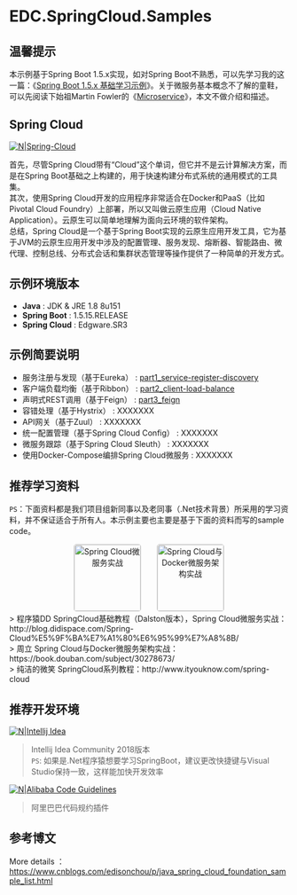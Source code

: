 # EDC.SpringCloud.Samples

## 温馨提示
本示例基于Spring Boot 1.5.x实现，如对Spring Boot不熟悉，可以先学习我的这一篇：《[Spring Boot 1.5.x 基础学习示例](https://www.cnblogs.com/edisonchou/p/java_spring_boot_foundation_demos.html)》。关于微服务基本概念不了解的童鞋，可以先阅读下始祖Martin Fowler的《[Microservice](https://mp.weixin.qq.com/s/fzk-kENu0I22P3F2Vu7KBA)》，本文不做介绍和描述。

## Spring Cloud
[![N|Spring-Cloud](https://images2018.cnblogs.com/blog/381412/201808/381412-20180822202553841-1217264857.jpg)](https://start.spring.io/)

首先，尽管Spring Cloud带有“Cloud”这个单词，但它并不是云计算解决方案，而是在Spring Boot基础之上构建的，用于快速构建分布式系统的通用模式的工具集。<br/>
其次，使用Spring Cloud开发的应用程序非常适合在Docker和PaaS（比如Pivotal Cloud Foundry）上部署，所以又叫做云原生应用（Cloud Native Application）。云原生可以简单地理解为面向云环境的软件架构。<br/>
总结，Spring Cloud是一个基于Spring Boot实现的云原生应用开发工具，它为基于JVM的云原生应用开发中涉及的配置管理、服务发现、熔断器、智能路由、微代理、控制总线、分布式会话和集群状态管理等操作提供了一种简单的开发方式。

## 示例环境版本
  - **Java** : JDK & JRE 1.8 8u151
  - **Spring Boot** : 1.5.15.RELEASE
  - **Spring Cloud** : Edgware.SR3

## 示例简要说明
  - 服务注册与发现（基于Eureka） : 
      [part1_service-register-discovery](https://github.com/EdisonChou/EDC.SpringCloud.Samples/tree/master/src/part1_service-register-discovery)
  - 客户端负载均衡（基于Ribbon） :
    [part2_client-load-balance](https://github.com/EdisonChou/EDC.SpringCloud.Samples/tree/master/src/part2_client-load-balance)
  - 声明式REST调用（基于Feign） :
    [part3_feign](https://github.com/EdisonChou/EDC.SpringCloud.Samples/tree/master/src/part3_feign)
  - 容错处理（基于Hystrix） :
    XXXXXXX
  - API网关（基于Zuul） :
    XXXXXXX
  - 统一配置管理（基于Spring Cloud Config） :
    XXXXXXX
  - 微服务跟踪（基于Spring Cloud Sleuth） :
    XXXXXXX
  - 使用Docker-Compose编排Spring Cloud微服务 :
    XXXXXXX

## 推荐学习资料
`PS`：下面资料都是我们项目组新同事以及老同事（.Net技术背景）所采用的学习资料，并不保证适合于所有人。本示例主要也主要是基于下面的资料而写的sample code。<br/>
<div style="text-align:center"><img src="https://images2018.cnblogs.com/blog/381412/201808/381412-20180822203530287-752031402.jpg" style="border: 1px solid #ddd; border-radius: 5px; width: 120px; heighe: 240px;" alt="Spring Cloud微服务实战"/>
&nbsp;&nbsp;&nbsp;&nbsp;&nbsp;&nbsp;<img src="https://images2018.cnblogs.com/blog/381412/201808/381412-20180822203658690-695659411.jpg" style="border: 1px solid #ddd; border-radius: 5px; width: 120px; heighe: 240px;" alt="Spring Cloud与Docker微服务架构实战"/></div>
> 程序猿DD SpringCloud基础教程（Dalston版本），Spring Cloud微服务实战：http://blog.didispace.com/Spring-Cloud%E5%9F%BA%E7%A1%80%E6%95%99%E7%A8%8B/<br/>
> 周立 Spring Cloud与Docker微服务架构实战：https://book.douban.com/subject/30278673/<br/>
> 纯洁的微笑 SpringCloud系列教程：http://www.ityouknow.com/spring-cloud

## 推荐开发环境

[![N|Intellij Idea](https://timgsa.baidu.com/timg?image&quality=80&size=b9999_10000&sec=1533644040260&di=f5ef1cf27c43f744cc8fbac384bfd0e9&imgtype=0&src=http%3A%2F%2Fimage.bubuko.com%2Finfo%2F201808%2F20180801214347937731.png)](https://www.jetbrains.com/idea/)
> Intellij Idea Community 2018版本<br/>
`PS`: 如果是.Net程序猿想要学习SpringBoot，建议更改快捷键与Visual Studio保持一致，这样能加快开发效率

[![N|Alibaba Code Guidelines](https://images2018.cnblogs.com/blog/381412/201808/381412-20180823162644740-346644119.jpg)](https://www.cnblogs.com/plokmju/p/7670481.html)
> 阿里巴巴代码规约插件<br/>

## 参考博文

More details ：https://www.cnblogs.com/edisonchou/p/java_spring_cloud_foundation_sample_list.html

